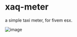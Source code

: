 # xaq-meter
 a simple taxi meter, for fivem esx.

![image](https://github.com/user-attachments/assets/d1e59f06-d5e3-4fbc-8e0a-342b8849ded5)

